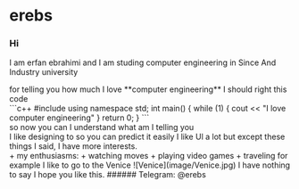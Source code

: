 # erebs
### Hi
<p> I am erfan ebrahimi and I am studing computer engineering in Since And Industry university </P>
for telling you how much I love **computer engineering** I should right this code<br>
```c++
    #include <iostream>
    using namespace std;
    int main() {
      while (1) {
        cout << "I love computer engineering"
      }
      return 0;
    }
```
<br>
so now you can I understand what am I telling you<br>
I like designing to so you can predict it easily I like Ul a lot but except these things I said, I have more interests.<br>
+ my enthusiasms:
  + watching moves
  + playing video games
  + traveling
for example I like to go to the Venice
![Venice](image/Venice.jpg)
I have nothing to say I hope you like this.
###### Telegram: @erebs  
